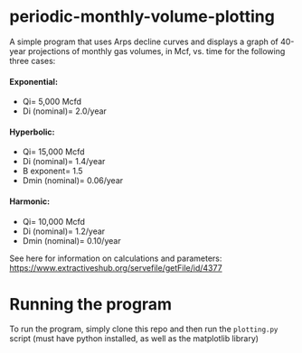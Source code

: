 # periodic-monthly-volume-plotting
A simple program that uses Arps decline curves and displays a graph of 40-year projections of monthly gas volumes, in Mcf, vs. time for the following three cases:

#### Exponential:
* Qi= 5,000 Mcfd
* Di (nominal)= 2.0/year

#### Hyperbolic:
* Qi= 15,000 Mcfd
* Di (nominal)= 1.4/year
* B exponent= 1.5
* Dmin (nominal)= 0.06/year

#### Harmonic:
* Qi= 10,000 Mcfd
* Di (nominal)= 1.2/year
* Dmin (nominal)= 0.10/year

See here for information on calculations and parameters: https://www.extractiveshub.org/servefile/getFile/id/4377

# Running the program
To run the program, simply clone this repo and then run the `plotting.py` script (must have python installed, as well as the matplotlib library)
